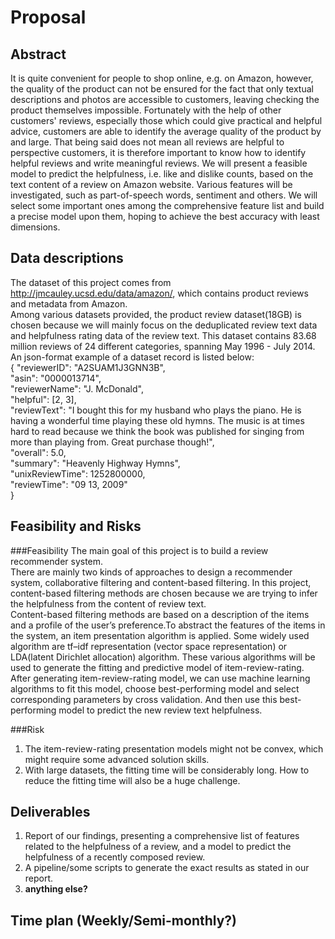 # Proposal

## Abstract
It is quite convenient for people to shop online, e.g. on Amazon, however, the quality of the product can not be ensured for the fact that only textual descriptions and photos are accessible to customers, leaving checking the product themselves impossible. Fortunately with the help of other customers' reviews, especially those which could give practical and helpful advice, customers are able to identify the average quality of the product by and large. That being said does not mean all reviews are helpful to perspective customers, it is therefore important to know how to identify helpful reviews and write meaningful reviews. We will present a feasible model to predict the helpfulness, i.e. like and dislike counts, based on the text content of a review on Amazon website. Various features will be investigated, such as part-of-speech words, sentiment and others. We will select some important ones among the comprehensive feature list and build a precise model upon them, hoping to achieve the best accuracy with least dimensions.


## Data descriptions
The dataset of this project comes from http://jmcauley.ucsd.edu/data/amazon/, which contains product reviews and metadata from Amazon.  
Among various datasets provided, the product review dataset(18GB) is chosen because we will mainly focus on the deduplicated review text data and helpfulness rating data of the review text. This dataset contains 83.68 million reviews of 24 different categories, spanning May 1996 - July 2014. 
An json-format example of a dataset record is listed below:  
{
  "reviewerID": "A2SUAM1J3GNN3B",  
  "asin": "0000013714",  
  "reviewerName": "J. McDonald",  
  "helpful": [2, 3],  
  "reviewText": "I bought this for my husband who plays the piano.  He is having a wonderful time playing these old hymns.  The music  is at times hard to read because we think the book was published for singing from more than playing from.  Great purchase though!",  
  "overall": 5.0,  
  "summary": "Heavenly Highway Hymns",  
  "unixReviewTime": 1252800000,  
  "reviewTime": "09 13, 2009"  
}  


## Feasibility and Risks
###Feasibility
The main goal of this project is to build a review recommender system.   
There are mainly two kinds of approaches to design a recommender system, collaborative filtering and content-based filtering. In this project, content-based filtering methods are chosen because we are trying to infer the helpfulness from the content of review text.  
Content-based filtering methods are based on a description of the items and a profile of the user’s preference.To abstract the features of the items in the system, an item presentation algorithm is applied. Some widely used algorithm are tf–idf representation (vector space representation) or LDA(latent Dirichlet allocation) algorithm. These various algorithms will be used to generate the fitting and predictive model of item-review-rating.  
After generating item-review-rating model, we can use machine learning algorithms to fit this model, choose best-performing model and select corresponding parameters by cross validation. And then use this best-performing model to predict the new review text helpfulness.

###Risk
1. The item-review-rating presentation models might not be convex, which might require some advanced solution skills.
2. With large datasets, the fitting time will be considerably long. How to reduce the fitting time will also be a huge challenge.


## Deliverables
1. Report of our findings, presenting a comprehensive list of features related to the helpfulness of a review, and a model to predict the helpfulness of a recently composed review.
2. A pipeline/some scripts to generate the exact results as stated in our report.
3. **anything else?**


## Time plan (**Weekly/Semi-monthly?**)
